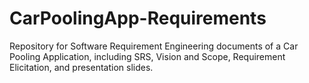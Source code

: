 # CarPoolingApp-Requirements
Repository for Software Requirement Engineering documents of a Car Pooling Application, including SRS, Vision and Scope, Requirement Elicitation, and presentation slides.
